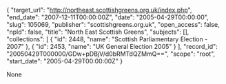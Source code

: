 {
  "target_url": "http://northeast.scottishgreens.org.uk/index.php", 
  "end_date": "2007-12-11T00:00:00Z", 
  "date": "2005-04-29T00:00:00", 
  "slug": 105069, 
  "publisher": "scottishgreens.org.uk", 
  "open_access": false, 
  "npld": false, 
  "title": "North East Scottish Greens", 
  "subjects": [], 
  "collections": [
    {
      "id": 2448, 
      "name": "Scottish Parliamentary Election - 2007"
    }, 
    {
      "id": 2453, 
      "name": "UK General Election 2005"
    }
  ], 
  "record_id": "20050429T000000/GDw+pDBjV/d0bRMTdQZMmQ==", 
  "scope": "root", 
  "start_date": "2005-04-29T00:00:00Z"
}

None